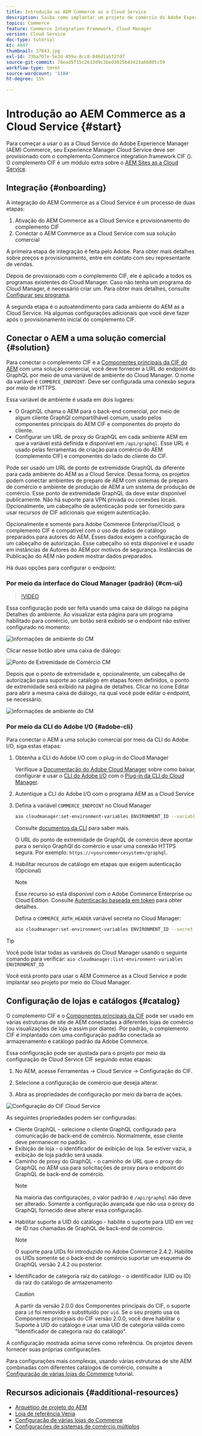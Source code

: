 ```yaml
---
title: Introdução ao AEM Commerce as a Cloud Service
description: Saiba como implantar um projeto de comércio do Adobe Experience Manager (AEM), usando o Adobe Cloud Manager, um pipeline de CI/CD e a loja de referência Venia.
topics: Commerce
feature: Commerce Integration Framework, Cloud Manager
version: Cloud Service
doc-type: tutorial
kt: 4947
thumbnail: 37843.jpg
exl-id: 73ba707e-5e2d-459a-8cc8-846d1a5f2fd7
source-git-commit: 78ead5f15c2613d9c3bed3025b43423a66805c59
workflow-type: tm+mt
source-wordcount: '1104'
ht-degree: 15%

---
```


# Introdução ao AEM Commerce as a Cloud Service {#start}

Para começar a usar o as a Cloud Service do Adobe Experience Manager (AEM) Commerce, seu Experience Manager Cloud Service deve ser provisionado com o complemento Commerce integration framework CIF (). O complemento CIF é um módulo extra sobre o [AEM Sites as a Cloud Service](https://experienceleague.adobe.com/docs/experience-manager-cloud-service/content/sites/home.html).

## Integração {#onboarding}

A integração do AEM Commerce as a Cloud Service é um processo de duas etapas:

1. Ativação do AEM Commerce as a Cloud Service e provisionamento do complemento CIF
2. Conectar o AEM Commerce as a Cloud Service com sua solução comercial

A primeira etapa de integração é feita pelo Adobe. Para obter mais detalhes sobre preços e provisionamento, entre em contato com seu representante de vendas.

Depois de provisionado com o complemento CIF, ele é aplicado a todos os programas existentes do Cloud Manager. Caso não tenha um programa do Cloud Manager, é necessário criar um. Para obter mais detalhes, consulte [Configurar seu programa](https://experienceleague.adobe.com/docs/experience-manager-cloud-manager/content/getting-started/program-setup.html).

A segunda etapa é o autoatendimento para cada ambiente do AEM as a Cloud Service. Há algumas configurações adicionais que você deve fazer após o provisionamento inicial do complemento CIF.

## Conectar o AEM a uma solução comercial {#solution}

Para conectar o complemento CIF e a [Componentes principais da CIF do AEM](https://github.com/adobe/aem-core-cif-components) com uma solução comercial, você deve fornecer a URL do endpoint do GraphQL por meio de uma variável de ambiente do Cloud Manager. O nome da variável é `COMMERCE_ENDPOINT`. Deve ser configurada uma conexão segura por meio de HTTPS.

Essa variável de ambiente é usada em dois lugares:

- O GraphQL chama o AEM para o back-end comercial, por meio de algum cliente GraphQl compartilhável comum, usado pelos componentes principais do AEM CIF e componentes do projeto do cliente.
- Configurar um URL de proxy do GraphQL em cada ambiente AEM em que a variável está definida e disponível em `/api/graphql`. Esse URL é usado pelas ferramentas de criação para comércio do AEM (complemento CIF) e componentes do lado do cliente do CIF.

Pode ser usado um URL de ponto de extremidade GraphQL da diferente para cada ambiente do AEM as a Cloud Service. Dessa forma, os projetos podem conectar ambientes de preparo de AEM com sistemas de preparo de comércio e ambiente de produção de AEM a um sistema de produção de comércio. Esse ponto de extremidade GraphQL da deve estar disponível publicamente. Não há suporte para VPN privada ou conexões locais. Opcionalmente, um cabeçalho de autenticação pode ser fornecido para usar recursos de CIF adicionais que exigem autenticação.

Opcionalmente e somente para Adobe Commerce Enterprise/Cloud, o complemento CIF é compatível com o uso de dados de catálogo preparados para autores do AEM. Esses dados exigem a configuração de um cabeçalho de autorização. Esse cabeçalho só está disponível e é usado em instâncias de Autores do AEM por motivos de segurança. Instâncias de Publicação do AEM não podem mostrar dados preparados.

Há duas opções para configurar o endpoint:

### Por meio da interface do Cloud Manager (padrão) {#cm-ui}

>[!VIDEO](https://video.tv.adobe.com/v/37843?quality=12&learn=on)

Essa configuração pode ser feita usando uma caixa de diálogo na página Detalhes do ambiente. Ao visualizar esta página para um programa habilitado para comércio, um botão será exibido se o endpoint não estiver configurado no momento:

![Informações de ambiente do CM](/help/commerce-cloud/assets/commerce-cmui.png)

Clicar nesse botão abre uma caixa de diálogo:

![Ponto de Extremidade de Comércio CM](/help/commerce-cloud/assets/commerce-cm-endpoint.png)

Depois que o ponto de extremidade e, opcionalmente, um cabeçalho de autorização para suporte ao catálogo em etapas forem definidos, o ponto de extremidade será exibido na página de detalhes. Clicar no ícone Editar para abrir a mesma caixa de diálogo, na qual você pode editar o endpoint, se necessário.

![Informações de ambiente do CM](/help/commerce-cloud/assets/commerce-cmui-done.png)

### Por meio da CLI do Adobe I/O  {#adobe-cli}

Para conectar o AEM a uma solução comercial por meio da CLI do Adobe I/O, siga estas etapas:

1. Obtenha a CLI do Adobe I/O com o plug-in do Cloud Manager

   Verifique a [Documentação do Adobe Cloud Manager](https://experienceleague.adobe.com/docs/experience-manager-cloud-service/content/introduction.html?lang=pt-BR) sobre como baixar, configurar e usar o [CLI do Adobe I/O](https://github.com/adobe/aio-cli) com o [Plug-in da CLI do Cloud Manager](https://github.com/adobe/aio-cli-plugin-cloudmanager).

2. Autentique a CLI do Adobe I/O com o programa AEM as a Cloud Service

3. Defina a variável `COMMERCE_ENDPOINT` no Cloud Manager

   ```bash
   aio cloudmanager:set-environment-variables ENVIRONMENT_ID --variable COMMERCE_ENDPOINT "<Magento GraphQL endpoint URL>"
   ```

   Consulte [documentos da CLI](https://github.com/adobe/aio-cli-plugin-cloudmanager#aio-cloudmanagerset-environment-variables-environmentid) para saber mais.

   O URL do ponto de extremidade de GraphQL de comércio deve apontar para o serviço GraphQl do comércio e usar uma conexão HTTPS segura. Por exemplo: `https://<yourcommercesystem>/graphql`.

4. Habilitar recursos de catálogo em etapas que exigem autenticação (Opcional)

   >[!NOTE]
   >
   >Esse recurso só está disponível com o Adobe Commerce Enterprise ou Cloud Edition. Consulte [Autenticação baseada em token](https://devdocs.magento.com/guides/v2.4/get-started/authentication/gs-authentication-token.html#integration-tokens) para obter detalhes.

   Defina o `COMMERCE_AUTH_HEADER` variável secreta no Cloud Manager:

   ```bash
   aio cloudmanager:set-environment-variables ENVIRONMENT_ID --secret COMMERCE_AUTH_HEADER "Authorization: Bearer <Access Token>"
   ```

>[!TIP]
>
>Você pode listar todas as variáveis do Cloud Manager usando o seguinte comando para verificar: `aio cloudmanager:list-environment-variables ENVIRONMENT_ID`

Você está pronto para usar o AEM Commerce as a Cloud Service e pode implantar seu projeto por meio do Cloud Manager.

## Configuração de lojas e catálogos {#catalog}

O complemento CIF e o [Componentes principais da CIF](https://github.com/adobe/aem-core-cif-components) pode ser usado em várias estruturas de site de AEM conectadas a diferentes lojas de comércio (ou visualizações de loja e assim por diante). Por padrão, o complemento CIF é implantado com uma configuração padrão conectada ao armazenamento e catálogo padrão da Adobe Commerce.

Essa configuração pode ser ajustada para o projeto por meio da configuração de Cloud Service CIF seguindo estas etapas:

1. No AEM, acesse Ferramentas -> Cloud Service -> Configuração do CIF.

2. Selecione a configuração de comércio que deseja alterar.

3. Abra as propriedades de configuração por meio da barra de ações.

![Configuração do CIF Cloud Service](/help/commerce-cloud/assets/cif-cloud-service-config.png)

As seguintes propriedades podem ser configuradas:

- Cliente GraphQL - selecione o cliente GraphQL configurado para comunicação de back-end de comércio. Normalmente, esse cliente deve permanecer no padrão.
- Exibição de loja - o identificador de exibição de loja. Se estiver vazia, a exibição de loja padrão será usada.
- Caminho de proxy do GraphQL - o caminho de URL que o proxy do GraphQL no AEM usa para solicitações de proxy para o endpoint do GraphQL de back-end de comércio.
  >[!NOTE]
  >
  > Na maioria das configurações, o valor padrão é `/api/graphql` não deve ser alterado. Somente a configuração avançada que não usa o proxy do GraphQL fornecido deve alterar essa configuração.
- Habilitar suporte a UID do catálogo - habilite o suporte para UID em vez de ID nas chamadas de GraphQL de back-end de comércio.
  >[!NOTE]
  >
  > O suporte para UIDs foi introduzido no Adobe Commerce 2.4.2. Habilite os UIDs somente se o back-end de comércio suportar um esquema do GraphQL versão 2.4.2 ou posterior.
- Identificador de categoria raiz do catálogo - o identificador (UID ou ID) da raiz do catálogo de armazenamento
  >[!CAUTION]
  >
  > A partir da versão 2.0.0 dos Componentes principais do CIF, o suporte para `id` foi removido e substituído por `uid`. Se o seu projeto usa os Componentes principais do CIF versão 2.0.0, você deve habilitar o Suporte à UID do catálogo e usar uma UID de categoria válida como &quot;Identificador de categoria raiz do catálogo&quot;.

A configuração mostrada acima serve como referência. Os projetos devem fornecer suas próprias configurações.

Para configurações mais complexas, usando várias estruturas de site AEM combinadas com diferentes catálogos de comércio, consulte a [Configuração de várias lojas do Commerce](configuring/multi-store-setup.md) tutorial.

## Recursos adicionais {#additional-resources}

- [Arquétipo de projeto do AEM](https://github.com/adobe/aem-project-archetype)
- [Loja de referência Venia](https://github.com/adobe/aem-cif-guides-venia)
- [Configuração de várias lojas do Commerce](configuring/multi-store-setup.md)
- [Configurações de sistemas de comércio múltiplos](configuring/multiple-commerce-systems-setup.md)

